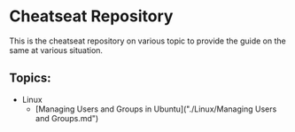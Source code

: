 # Cheatseat Repository

This is the cheatseat repository on various topic to provide the guide on the same at various situation.

## Topics:
  * Linux
    * [Managing Users and Groups in Ubuntu]("./Linux/Managing Users and Groups.md")